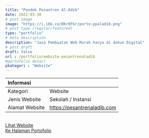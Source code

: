 ```yaml
---
title: "Pondok Pesantren Al-Adib"
date: 2022-03-30
# post image
image: "https://i.ibb.co/DKr0FGr/porto-ppaladib.png"
# post type (regular/featured)
type: "portfolio"
# meta description
description: "Jasa Pembuatan Web Murah hanya di dokun Digital"
# post draft
draft: false
url : /portfolio/website-pesantrenaladib
#portofolio detail
pkategori : "Website"
---
```


| <b>Informasi</b> |  |
| :------------- |:-------------|
| Kategori              | Website    |
| Jenis Website         | Sekolah / Instansi   |
| Alamat Website        | https://pesantrenaladib.com   |

<br/>
<div class="row px-2 mt-2">
    <div class="col-md-6 mb-3 px-1">
        <a href="https://pesantrenaladib.com" target="_blank" rel="nofollow" class="btn btn-porto1 btn-lg btn-block data-aos="fade-right><i class="ti-shopping-cart"></i> Lihat Website</a>
    </div>
    <div class="col-md-6 mb-3 px-1">
        <a href="/portfolio" class="btn btn-porto2 btn-lg btn-block data-aos="fade-right><i class="ti-rocket"></i> Ke Halaman Portofolio</a>
    </div>
</div>
